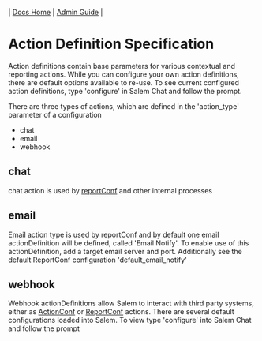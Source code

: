 | [Docs Home](../../index.md) | [Admin Guide](../adminGuide.md) |

# Action Definition Specification
Action definitions contain base parameters for various contextual and reporting actions.  While you can configure your own action definitions, there are default options available to re-use.  To see current configured action definitions, type 'configure' in Salem Chat and follow the prompt.

There are three types of actions, which are defined in the 'action_type' parameter of a configuration

- chat
- email
- webhook

## chat

chat action is used by [reportConf](/docs/confSpec/ReportConf.md) and other internal processes

## email

Email action type is used by reportConf and by default one email actionDefinition will be defined, called 'Email Notify'. To enable use of this actionDefinition, add a target email server and port. Additionally see the default ReportConf configuration 'default_email_notify'

## webhook
Webhook actionDefinitions allow Salem to interact with third party systems, either as [ActionConf](/docs/confSpec/ActionConf.md) or [ReportConf](/docs/confSpec/ReportConf.md) actions.  There are several default configurations loaded into Salem.  To view type 'configure' into Salem Chat and follow the prompt